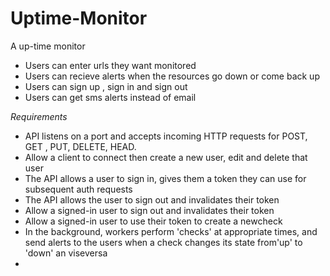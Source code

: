 # Uptime-Monitor
A up-time monitor
 - Users can enter urls they want monitored
 - Users can recieve alerts when the resources go down or come back up
 - Users can sign up , sign in and sign out
 - Users can get sms alerts instead of email

*Requirements*
- API listens on a port and accepts incoming HTTP requests for POST, GET , PUT, DELETE, HEAD.
- Allow a client to connect then create a new user, edit and delete that user
- The API allows a user to sign in, gives them a token they can use for subsequent auth requests
- The API allows the user to sign out and invalidates their token
- Allow a signed-in user to sign out and invalidates their token
- Allow a signed-in user to use their token to create a newcheck
- In the background, workers perform 'checks' at appropriate times, and send alerts to the users when a check changes its state from'up' to 'down' an viseversa
- 
